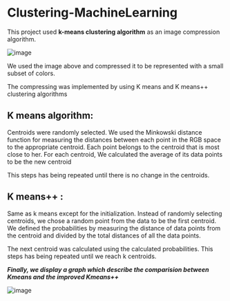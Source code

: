 # Clustering-MachineLearning

This project used <strong>k-means clustering algorithm</strong> as an image compression algorithm.

![image](https://user-images.githubusercontent.com/105008868/179601584-eedd0d9f-6768-45d4-b263-a21cdb650400.png)

We used the image above and compressed it to be represented with a small subset of colors.

The compressing was implemented by using K means and K means++ clustering algorithms 




## K means algorithm:
Centroids were randomly selected.
We used the Minkowski distance function for measuring the distances between each point in the RGB space to the appropriate centroid.
Each point belongs to the centroid that is most close to her.
For each centroid, We calculated the average of its data points to be the new centroid

This steps has being repeated until there is no change in the centroids.

## K means++ :
Same as k means except for the initialization.
Instead of randomly selecting centroids, we chose a random point from the data to be the first centroid.
We defined the probabilities by measuring the distance of data points from the centroid and divided by the total distances of all the data points.

The next centroid was calculated using the calculated probabilities. 
This steps has being repeated until we reach k centroids.



<strong>*Finally, we display a graph which describe the comparision between Kmeans and the improved Kmeans++*</strong>

![image](https://user-images.githubusercontent.com/105008868/179603400-49f17e66-5768-4a71-8ac3-da07d7ee7733.png)

